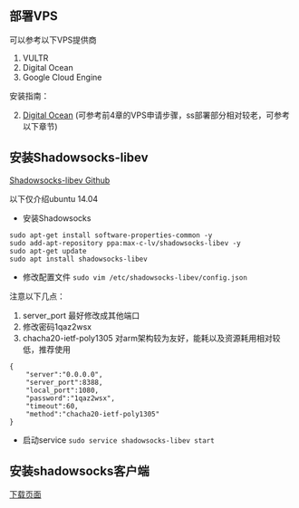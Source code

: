 ## 部署VPS
可以参考以下VPS提供商
1. VULTR
2. Digital Ocean
3. Google Cloud Engine

安装指南：

2. [Digital Ocean](https://segmentfault.com/a/1190000011564797) (可参考前4章的VPS申请步骤，ss部署部分相对较老，可参考以下章节)


## 安装Shadowsocks-libev
[Shadowsocks-libev Github](https://github.com/shadowsocks/shadowsocks-libev)

以下仅介绍ubuntu 14.04

- 安装Shadowsocks

```
sudo apt-get install software-properties-common -y
sudo add-apt-repository ppa:max-c-lv/shadowsocks-libev -y
sudo apt-get update
sudo apt install shadowsocks-libev
```
- 修改配置文件
`sudo vim /etc/shadowsocks-libev/config.json`

注意以下几点：
1. server_port 最好修改成其他端口
2. 修改密码1qaz2wsx
3. chacha20-ietf-poly1305 对arm架构较为友好，能耗以及资源耗用相对较低，推荐使用

```
{
    "server":"0.0.0.0",
    "server_port":8388,
    "local_port":1080,
    "password":"1qaz2wsx",
    "timeout":60,
    "method":"chacha20-ietf-poly1305"
}
```
- 启动service
`sudo service shadowsocks-libev start`

## 安装shadowsocks客户端
[下载页面](https://github.com/shadowsocks/shadowsocks-windows/releases)

